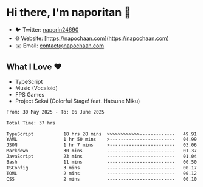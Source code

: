 # Hi there, I'm naporitan 👋

- 🐦 Twitter: [naporin24690](https://twitter.com/naporin24690)
- 🌐 Website: [https://napochaan.com](https://napochaan.com)
- ✉️ Email: [contact@napochaan.com](mailto:contact@napochaan.com)

## What I Love ❤️
- TypeScript
- Music (Vocaloid)
- FPS Games
- Project Sekai (Colorful Stage! feat. Hatsune Miku)

<!--START_SECTION:waka-->

```txt
From: 30 May 2025 - To: 06 June 2025

Total Time: 37 hrs

TypeScript           18 hrs 28 mins  >>>>>>>>>>>>-------------   49.91 %
YAML                 1 hr 50 mins    >------------------------   04.99 %
JSON                 1 hr 7 mins     >------------------------   03.06 %
Markdown             30 mins         -------------------------   01.37 %
JavaScript           23 mins         -------------------------   01.04 %
Bash                 11 mins         -------------------------   00.50 %
TSConfig             3 mins          -------------------------   00.17 %
TOML                 2 mins          -------------------------   00.12 %
CSS                  2 mins          -------------------------   00.10 %
```

<!--END_SECTION:waka-->

